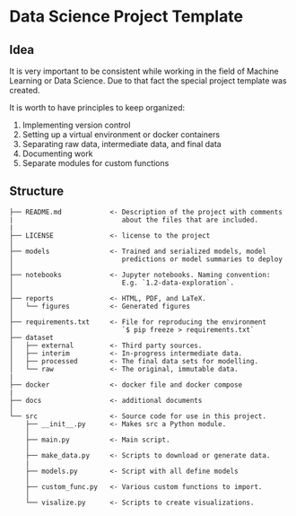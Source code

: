 # Data Science Project Template

## Idea

It is very important to be consistent while working in the field of Machine Learning or Data Science. Due to that fact the special project template was created.

It is worth to have principles to keep organized:
1. Implementing version control
2. Setting up a virtual environment or docker containers
3. Separating raw data, intermediate data, and final data
4. Documenting work
5. Separate modules for custom functions


## Structure

```
├── README.md            <- Description of the project with comments
|                           about the files that are included.
|
├── LICENSE              <- license to the project
│
├── models               <- Trained and serialized models, model
│                           predictions or model summaries to deploy
│
├── notebooks            <- Jupyter notebooks. Naming convention:
│                           E.g. `1.2-data-exploration`.
│
├── reports              <- HTML, PDF, and LaTeX.
│   └── figures          <- Generated figures
│
├── requirements.txt     <- File for reproducing the environment
│                           `$ pip freeze > requirements.txt`
├── dataset
│   ├── external         <- Third party sources.
│   ├── interim          <- In-progress intermediate data.
│   ├── processed        <- The final data sets for modelling.
│   └── raw              <- The original, immutable data.
|
├── docker               <- docker file and docker compose
|
├── docs                 <- additional documents
│
└── src                  <- Source code for use in this project.
    ├── __init__.py      <- Makes src a Python module.
    │
    ├── main.py          <- Main script.
    │
    ├── make_data.py     <- Scripts to download or generate data.
    |
    ├── models.py        <- Script with all define models
    │                
    ├── custom_func.py   <- Various custom functions to import.
    │
    └── visalize.py      <- Scripts to create visualizations.            
```
